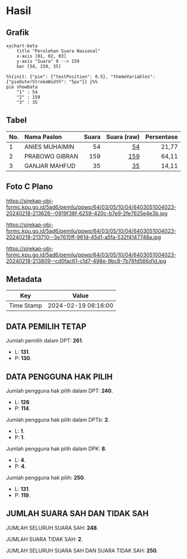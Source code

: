 # Hasil

## Grafik

```mermaid
xychart-beta
    title "Perolehan Suara Nasional"
    x-axis [01, 02, 03]
    y-axis "Suara" 0 --> 159
    bar [54, 159, 35]
```

```mermaid
%%{init: {"pie": {"textPosition": 0.5}, "themeVariables": {"pieOuterStrokeWidth": "5px"}} }%%
pie showData
    "1" : 54
    "2" : 159
    "3" : 35
```

## Tabel

| No. | Nama Paslon    | Suara | Suara (raw) | Persentase |
|:--- |:-------------- | -----:| -----------:| ----------:|
| 1   | ANIES MUHAIMIN | 54    | [54][p-1]   | 21,77      |
| 2   | PRABOWO GIBRAN | 159   | [159][p-2]  | 64,11      |
| 3   | GANJAR MAHFUD  | 35    | [35][p-3]   | 14,11      |


[p-1]: https://github.com/gigit-pemilu/pemilu-2024/blob/main/pilpres/hitung-suara/sub/64-kalimantan-timur/sub/03-berau/sub/05-tanjung-redeb/sub/1004-tanjung-redeb/sub/023-tps/sub/paslon-1.txt
[p-2]: https://github.com/gigit-pemilu/pemilu-2024/blob/main/pilpres/hitung-suara/sub/64-kalimantan-timur/sub/03-berau/sub/05-tanjung-redeb/sub/1004-tanjung-redeb/sub/023-tps/sub/paslon-2.txt
[p-3]: https://github.com/gigit-pemilu/pemilu-2024/blob/main/pilpres/hitung-suara/sub/64-kalimantan-timur/sub/03-berau/sub/05-tanjung-redeb/sub/1004-tanjung-redeb/sub/023-tps/sub/paslon-3.txt

## Foto C Plano

https://sirekap-obj-formc.kpu.go.id/5ad6/pemilu/ppwp/64/03/05/10/04/6403051004023-20240218-213626--0919f38f-6259-420c-b7e9-2fe7625e4e3b.jpg

https://sirekap-obj-formc.kpu.go.id/5ad6/pemilu/ppwp/64/03/05/10/04/6403051004023-20240218-213710--3e7615ff-961d-45d1-a5fa-532f4147748a.jpg

https://sirekap-obj-formc.kpu.go.id/5ad6/pemilu/ppwp/64/03/05/10/04/6403051004023-20240218-213809--cd0fac61-c1d7-498e-9bc8-7b76fd566d1d.jpg


## Metadata

| Key        | Value               |
| ---------- | ------------------- |
| Time Stamp | 2024-02-19 06:16:00 |


## DATA PEMILIH TETAP

Jumlah pemilih dalam DPT: **261**.
 * L: **131**.
 * P: **130**.

## DATA PENGGUNA HAK PILIH

Jumlah pengguna hak pilih dalam DPT: **240**.
 * L: **126**.
 * P: **114**.

Jumlah pengguna hak pilih dalam DPTb: **2**.
 * L: **1**.
 * P: **1**.

Jumlah pengguna hak pilih dalam DPK: **8**.
 * L: **4**.
 * P: **4**.

Jumlah pengguna hak pilih: **250**.
 * L: **131**.
 * P: **119**.

## JUMLAH SUARA SAH DAN TIDAK SAH

JUMLAH SELURUH SUARA SAH: **248**.

JUMLAH SUARA TIDAK SAH: **2**.

JUMLAH SELURUH SUARA SAH DAN SUARA TIDAK SAH: **250**.


